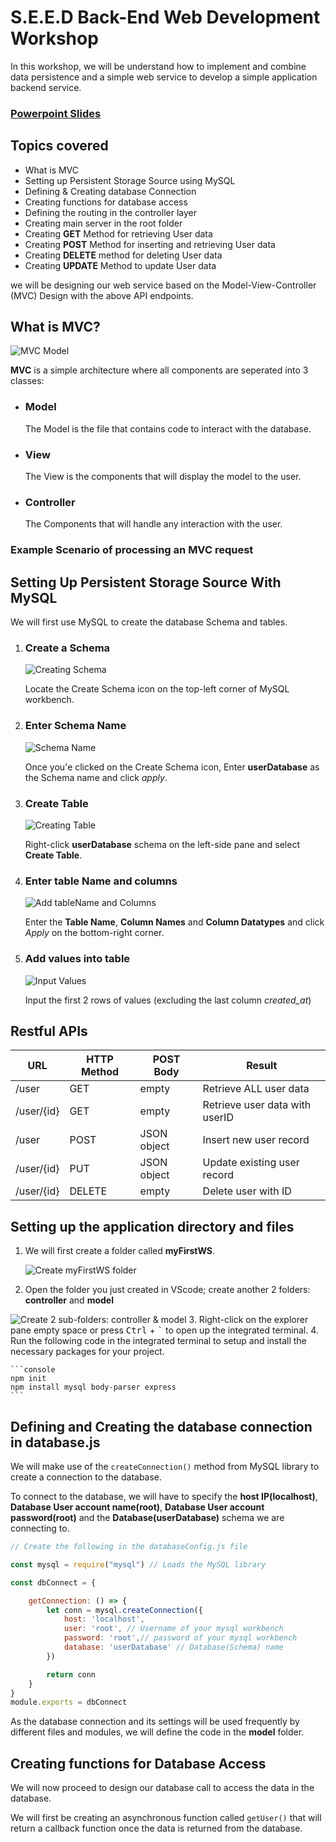 # S.E.E.D Back-End Web Development Workshop

In this workshop, we will be understand how to implement and combine data persistence and a simple web service to develop a simple application backend service.

### [Powerpoint Slides](https://docs.google.com/presentation/d/18_1yieS9Ya9JO49QSkv2flmngZD3-s4gRMsGNwQC-NQ/edit?usp=sharing "Presentation Slides")

## Topics covered
* What is MVC
* Setting up Persistent Storage Source using MySQL
* Defining & Creating database Connection
* Creating functions for database access
* Defining the routing in the controller layer
* Creating main server in the root folder
* Creating **GET** Method for retrieving User data
* Creating **POST** Method for inserting and retrieving User data
* Creating **DELETE** method for deleting User data
* Creating **UPDATE** Method to update User data


we will be designing our web service based on the Model-View-Controller (MVC) Design with the above API endpoints.

## What is MVC?
![MVC Model](https://github.com/AngKS/BED-Workshop/blob/main/assets/MVCmodel.png?raw=true)

**MVC** is a simple architecture where all components are seperated into 3 classes:
* ### Model
  The Model is the file that contains code to interact with the database.
* ### View
  The View is the components that will display the model to the user.
* ### Controller
  The Components that will handle any interaction with the user.

### Example Scenario of processing an MVC request


## Setting Up Persistent Storage Source With MySQL

We will first use MySQL to create the database Schema and tables.

1. ### Create a Schema
   
    ![Creating Schema](https://github.com/AngKS/BED-Workshop/blob/main/assets/createSchema.png?raw=true)
    
    Locate the Create Schema icon on the top-left corner of MySQL workbench.
2. ### Enter Schema Name

    ![Schema Name](https://github.com/AngKS/BED-Workshop/blob/main/assets/schemaName.png?raw=true)

    Once you'e clicked on the Create Schema icon, Enter **userDatabase** as the Schema name and click *apply*.
3. ### Create Table
   
    ![Creating Table](https://github.com/AngKS/BED-Workshop/blob/main/assets/createTable.png?raw=true)

    Right-click **userDatabase** schema on the left-side pane and select **Create Table**.
4. ### Enter table Name and columns
   
    ![Add tableName and Columns](https://github.com/AngKS/BED-Workshop/blob/main/assets/tableInfo.png?raw=true)

    Enter the **Table Name**, **Column Names** and **Column Datatypes** and click *Apply* on the bottom-right corner.
5. ### Add values into table
   
    ![Input Values](https://github.com/AngKS/BED-Workshop/blob/main/assets/addValues.png?raw=true)

    Input the first 2 rows of values (excluding the last column *created_at*)

## Restful APIs

| URL        | HTTP Method | POST Body   | Result                         |
| ---------- | ----------- | ----------- | ------------------------------ |
| /user      | GET         | empty       | Retrieve ALL user data         |
| /user/{id} | GET         | empty       | Retrieve user data with userID |
| /user      | POST        | JSON object | Insert new user record         |
| /user/{id} | PUT         | JSON object | Update existing user record    |
| /user/{id} | DELETE      | empty       | Delete user with ID            |



## Setting up the application directory and files

1. We will first create a folder called **myFirstWS**.
   
   ![Create myFirstWS folder](https://github.com/AngKS/BED-Workshop/blob/main/assets/projectfolder.png?raw=true)
2. Open the folder you just created in VScode; create another 2 folders: **controller** and **model**

![Create 2 sub-folders: controller & model](https://github.com/AngKS/BED-Workshop/blob/main/assets/modelAndController.png?raw=true)
3. Right-click on the explorer pane empty space or press <kbd>Ctrl</kbd> + <kbd>`</kbd> to open up the integrated terminal.
4. Run the following code in the integrated terminal to setup and install the necessary packages for your project.
   
    ```console
    npm init
    npm install mysql body-parser express
    ```

## Defining and Creating the database connection in database.js

We will make use of the ```createConnection()``` method from MySQL library to create a connection to the database.

To connect to the database, we will have to specify the **host IP(localhost)**, **Database User account name(root)**, **Database User account password(root)** and the **Database(userDatabase)** schema we are connecting to.
```javascript
// Create the following in the databaseConfig.js file

const mysql = require("mysql") // Loads the MySQL library

const dbConnect = {

    getConnection: () => {
        let conn = mysql.createConnection({
            host: 'localhost', 
            user: 'root', // Username of your mysql workbench
            password: 'root',// password of your mysql workbench
            database: 'userDatabase' // Database(Schema) name
        })

        return conn
    }
}
module.exports = dbConnect

```

As the database connection and its settings will be used frequently by different files and modules, we will define the code in the **model** folder.

## Creating functions for Database Access
We will now proceed to design our database call to access the data in the database.

We will first be creating an asynchronous function called ```getUser()``` that will return a callback function once the data is returned from the database.

